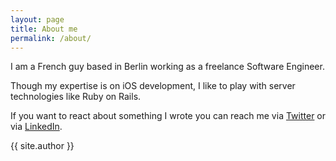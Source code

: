 ```yaml
---
layout: page
title: About me
permalink: /about/
---
```


I am a French guy based in Berlin working as a freelance Software Engineer.

Though my expertise is on iOS development, I like to play with server technologies like Ruby on Rails.

If you want to react about something I wrote you can reach me via [Twitter](http://twitter.com/netbeatwork) or via [LinkedIn](http://de.linkedin.com/in/benaiteau).

{{ site.author }}
